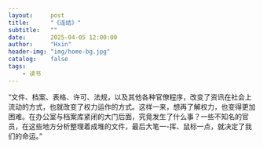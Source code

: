 ```yaml
---
layout:     post
title:      "《连结》"
subtitle:   ""
date:       2025-04-05 12:00:00
author:     "Hxin"
header-img: "img/home-bg.jpg"
catalog:    false
tags:
    - 读书
---
```


“文件、档案、表格、许可、法规，以及其他各种官僚程序，改变了资讯在社会上流动的方式，也就改变了权力运作的方式。这样一来，想再了解权力，也变得更加困难。在办公室与档案库紧闭的大门后面，究竟发生了什么事？一些不知名的官员，在这些地方分析整理着成堆的文件，最后大笔一-挥、鼠标一点，就决定了我们的命运。”
